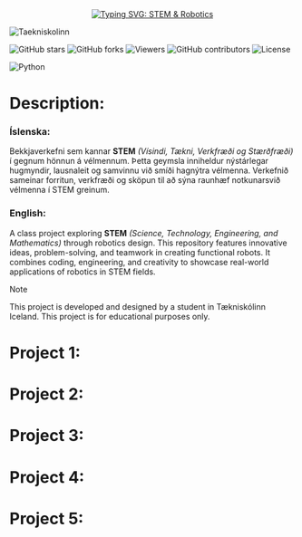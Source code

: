 <div align="center">
  <a href="https://git.io/typing-svg" target="_blank">
    <img src="https://readme-typing-svg.demolab.com?font=Fira+Code&size=40&duration=2000&pause=1000&center=true&vCenter=true&width=435&lines=S-T-E-M+%26+Robotics" alt="Typing SVG: STEM & Robotics">
  </a>
</div>


![Taekniskolinn](https://img.shields.io/badge/Taekniskolinn-blue?style=for-the-badge&logo=https://encrypted-tbn0.gstatic.com/images?q=tbn:ANd9GcQqTwAaMeKxCyPqZWQFVSrB3ifYAiyyDOn1HQ&s&logoColor=white)

![GitHub stars](https://img.shields.io/github/stars/tilkynntu-is/tilkynntu-project?style=social)
![GitHub forks](https://img.shields.io/github/forks/tilkynntu-is/tilkynntu-project?style=social)
![Viewers](https://img.shields.io/badge/viewers-0-%23000000?style=flat-square&logo=GitHub&logoColor=white)
![GitHub contributors](https://img.shields.io/github/contributors/tilkynntu-is/tilkynntu-project)
![License](https://img.shields.io/github/license/tilkynntu-is/tilkynntu-project)

![Python](https://img.shields.io/badge/Python-3.9-blue?logo=python&logoColor=white)


# Description:
### Íslenska:
Bekkjaverkefni sem kannar **STEM** *(Vísindi, Tækni, Verkfræði og Stærðfræði)* í gegnum hönnun á vélmennum. Þetta geymsla inniheldur nýstárlegar hugmyndir, lausnaleit og samvinnu við smíði hagnýtra vélmenna. Verkefnið sameinar forritun, verkfræði og sköpun til að sýna raunhæf notkunarsvið vélmenna í STEM greinum.

### English:
A class project exploring **STEM** *(Science, Technology, Engineering, and Mathematics)* through robotics design. This repository features innovative ideas, problem-solving, and teamwork in creating functional robots. It combines coding, engineering, and creativity to showcase real-world applications of robotics in STEM fields.

> [!NOTE]
> This project is developed and designed by a student in Tækniskólinn Iceland. This project is for educational purposes only.

# Project 1:

# Project 2:

# Project 3:

# Project 4:

# Project 5:

